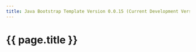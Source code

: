 ```yaml
---
title: Java Bootstrap Template Version 0.0.15 (Current Development Version)
---
```

# {{ page.title }}

## 